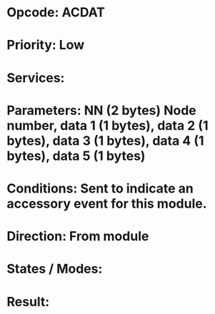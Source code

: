 # Opcode: ACDAT
# Priority: Low
# Services: 
# Parameters: NN (2 bytes) Node number, data 1 (1 bytes), data 2 (1 bytes), data 3 (1 bytes), data 4 (1 bytes), data 5 (1 bytes)
# Conditions: Sent to indicate an accessory event for this module.
# Direction: From module
# States / Modes: 
# Result: 